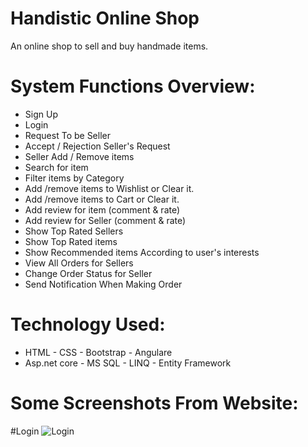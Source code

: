# Handistic Online Shop
An online shop to sell and buy handmade items.
# System Functions Overview:
* Sign Up
* Login
* Request To be Seller
* Accept / Rejection Seller's Request 
* Seller Add / Remove items
* Search for item
* Filter items by Category
* Add /remove items to Wishlist or Clear it.
* Add /remove items to Cart or Clear it.
* Add review for item (comment & rate)
* Add review for Seller (comment & rate)
*  Show Top Rated Sellers
*  Show Top Rated items
*  Show Recommended items According to user's interests
*  View All Orders for Sellers
*  Change Order Status for Seller
*  Send Notification When Making Order
# Technology Used:
* HTML - CSS - Bootstrap - Angulare
* Asp.net core - MS SQL - LINQ - Entity Framework

# Some Screenshots From Website:
#Login
![Login](https://user-images.githubusercontent.com/36867393/159616578-e941ec24-ee69-4033-be8a-b4a0a9c59f77.PNG)
